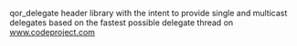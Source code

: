 qor_delegate header library with the intent to provide single and multicast delegates based on the fastest possible delegate thread on www.codeproject.com

